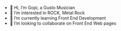 - 👋 Hi, I’m Gopi, a Gusto Musician
- 👀 I’m interested in ROCK, Metal Rock
- 🌱 I’m currently learning Front End Development
- 💞️ I’m looking to collaborate on Front End Web pages
<!---
GustoMusician/GustoMusician is a ✨ special ✨ repository because its `README.md` (this file) appears on your GitHub profile.
You can click the Preview link to take a look at your changes.
--->
